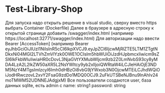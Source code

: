 # Test-Library-Shop
Для запуска надо открыть решение в visual studio, сверху вместо https выбрать Container (Dockerfile)
Далее в браузере в адресную строку к открытой странице добавить /swagger/index.html (например https://localhost:32771/swagger/index.html)
Для авторизации надо ввести Bearer [AccessToken] (например Bearer eyJhbGciOiJIUzI1NiIsInR5cCI6IkpXVCJ9.eyJpZCI6IjcwMjRlZTE5LTM1ZTgtNDkxNi04MGI2LTVhZmVlYzk0OWE1OCIsIm5hbWUiOiJzdHJpbmcxIiwicm9sZSI6IkFkbWluIiwiaHR0cDovL3NjaGVtYXMubWljcm9zb2Z0LmNvbS93cy8yMDA4LzA2L2lkZW50aXR5L2NsYWltcy9yb2xlIjoiQWRtaW4iLCJleHAiOjE3NDM5NzY4MTgsImlzcyI6Imh0dHBzOi8vbG9jYWxob3N0OjcwMTEiLCJhdWQiOiJodHRwczovL2xvY2FsaG9zdDo1MDQ0OCJ9.2uFkUTSBeNJBnu9InAhIv24moTMWM52UDNNEJAdgjxM)
Все пользователи создаются user, база данных sqlite, есть admin с name: string1 password: string